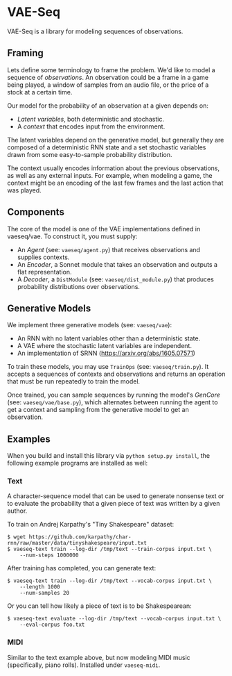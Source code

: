 # VAE-Seq

VAE-Seq is a library for modeling sequences of observations.

## Framing

Lets define some terminology to frame the problem. We'd like to model
a sequence of *observations*. An observation could be a frame in a
game being played, a window of samples from an audio file, or the
price of a stock at a certain time.

Our model for the probability of an observation at a given depends on:

  * *Latent variables*, both deterministic and stochastic.
  * A *context* that encodes input from the environment.

The latent variables depend on the generative model, but generally
they are composed of a deterministic RNN state and a set stochastic
variables drawn from some easy-to-sample probability distribution.

The context usually encodes information about the previous
observations, as well as any external inputs. For example, when
modeling a game, the context might be an encoding of the last few
frames and the last action that was played.

## Components

The core of the model is one of the VAE implementations defined in
vaeseq/vae. To construct it, you must supply:

  * An *Agent* (see: `vaeseq/agent.py`) that receives observations
    and supplies contexts.
  * An *Encoder*, a Sonnet module that takes an observation and
    outputs a flat representation.
  * A *Decoder*, a `DistModule` (see: `vaeseq/dist_module.py`) that
    produces probability distributions over observations.

## Generative Models

We implement three generative models (see: `vaeseq/vae`):

  * An RNN with no latent variables other than a deterministic state.
  * A VAE where the stochastic latent variables are independent.
  * An implementation of SRNN (https://arxiv.org/abs/1605.07571)

To train these models, you may use `TrainOps` (see:
`vaeseq/train.py`). It accepts a sequences of contexts and
observations and returns an operation that must be run repeatedly to
train the model.

Once trained, you can sample sequences by running the model's
*GenCore* (see: `vaeseq/vae/base.py`), which alternates between
running the agent to get a context and sampling from the generative
model to get an observation.


## Examples

When you build and install this library via `python setup.py install`,
the following example programs are installed as well:

### Text

A character-sequence model that can be used to generate nonsense text
or to evaluate the probability that a given piece of text was written
by a given author.

To train on Andrej Karpathy's "Tiny Shakespeare" dataset:
```shell
$ wget https://github.com/karpathy/char-rnn/raw/master/data/tinyshakespeare/input.txt
$ vaeseq-text train --log-dir /tmp/text --train-corpus input.txt \
    --num-steps 1000000
```

After training has completed, you can generate text:
```shell
$ vaeseq-text train --log-dir /tmp/text --vocab-corpus input.txt \
    --length 1000
    --num-samples 20
```

Or you can tell how likely a piece of text is to be Shakespearean:
```shell
$ vaeseq-text evaluate --log-dir /tmp/text --vocab-corpus input.txt \
    --eval-corpus foo.txt
```

### MIDI

Similar to the text example above, but now modeling MIDI music
(specifically, piano rolls). Installed under `vaeseq-midi`.